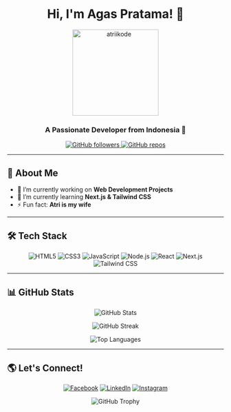 <h1 align="center">Hi, I'm Agas Pratama! 👋</h1>

<p align="center">
  <img src="https://github.com/atriikode" alt="atriikode" width="200" height="200">
</p>

<h3 align="center">A Passionate Developer from Indonesia 🚀</h3>

<p align="center">
  <a href="https://github.com/atriikode">
    <img src="https://img.shields.io/github/followers/atriikode?label=Followers&style=social" alt="GitHub followers">
  </a>
  <a href="https://github.com/atriikode?tab=repositories">
    <img src="https://img.shields.io/badge/Public%20Repos-10-blue?style=for-the-badge" alt="GitHub repos">
  </a>
</p>

---

## 🚀 About Me
- 🔭 I’m currently working on **Web Development Projects**
- 🌱 I’m currently learning **Next.js & Tailwind CSS**
- ⚡ Fun fact: **Atri is my wife**

---

## 🛠️ Tech Stack

<p align="center">
  <img src="https://img.shields.io/badge/HTML5-E34F26?style=for-the-badge&logo=html5&logoColor=white" alt="HTML5" />
  <img src="https://img.shields.io/badge/CSS3-1572B6?style=for-the-badge&logo=css3&logoColor=white" alt="CSS3" />
  <img src="https://img.shields.io/badge/JavaScript-F7DF1E?style=for-the-badge&logo=javascript&logoColor=black" alt="JavaScript" />
  <img src="https://img.shields.io/badge/Node.js-43853D?style=for-the-badge&logo=node.js&logoColor=white" alt="Node.js" />
  <img src="https://img.shields.io/badge/React-61DAFB?style=for-the-badge&logo=react&logoColor=black" alt="React" />
  <img src="https://img.shields.io/badge/Next.js-000000?style=for-the-badge&logo=next.js&logoColor=white" alt="Next.js" />
  <img src="https://img.shields.io/badge/TailwindCSS-38B2AC?style=for-the-badge&logo=tailwind-css&logoColor=white" alt="Tailwind CSS" />
</p>

---

## 📊 GitHub Stats

<p align="center">
  <img src="https://github-readme-stats.vercel.app/api?username=atriikode&show_icons=true&theme=radical" alt="GitHub Stats" />
</p>

<p align="center">
  <img src="https://github-readme-streak-stats.herokuapp.com/?user=atriikode&theme=radical" alt="GitHub Streak" />
</p>

<p align="center">
  <img src="https://github-readme-stats.vercel.app/api/top-langs/?username=atriikode&layout=compact&theme=radical" alt="Top Languages" />
</p>

---

## 🌎 Let's Connect!

<p align="center">
  <a href="https://www.facebook.com/atriikode"><img src="https://img.shields.io/badge/Facebook-%231877F2.svg?style=for-the-badge&logo=facebook&logoColor=white" alt="Facebook"></a>
  <a href="https://linkedin.com/in/atriikode"><img src="https://img.shields.io/badge/LinkedIn-%230077B5.svg?style=for-the-badge&logo=linkedin&logoColor=white" alt="LinkedIn"></a>
  <a href="https://instagram.com/atriikode"><img src="https://img.shields.io/badge/Instagram-%23E4405F.svg?style=for-the-badge&logo=instagram&logoColor=white" alt="Instagram"></a>
</p>

<p align="center">
  <img src="https://github-profile-trophy.vercel.app/?username=atriikode&theme=radical&no-frame=true&margin-w=5" alt="GitHub Trophy" />
</p>


